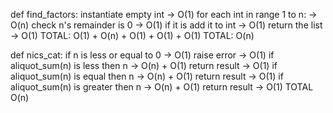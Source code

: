 def find_factors:
    instantiate empty int -> O(1)
    for each int in range 1 to n: -> O(n)
    check n's remainder is 0 -> O(1)
    if it is add it to int -> O(1)
    return the list -> O(1)
TOTAL: O(1) + O(n) + O(1) + O(1) + O(1)
TOTAL: O(n)


def nics_cat:
    if n is less or equal to 0 -> O(1)
    raise error -> O(1)
    if aliquot_sum(n) is less then n -> O(n) + O(1)
    return result -> O(1)
    if aliquot_sum(n) is equal then n -> O(n) + O(1)
    return result -> O(1)
    if aliquot_sum(n) is greater then n -> O(n) + O(1)
    return result -> O(1)
TOTAL O(n)